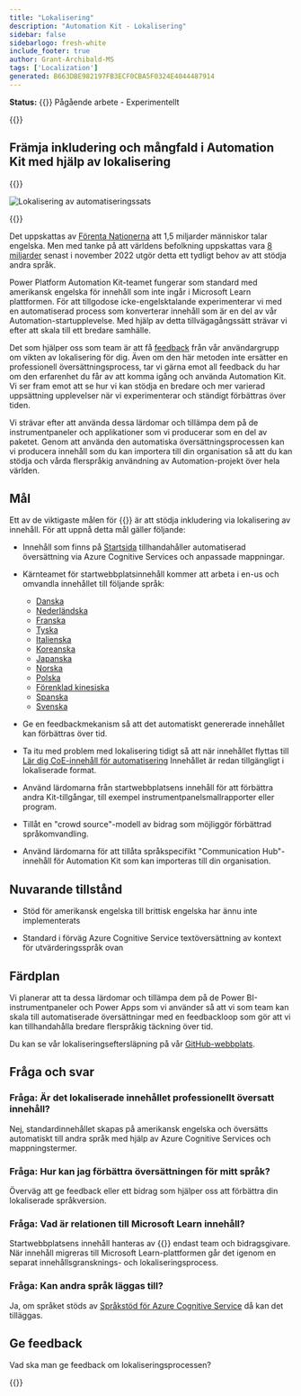 ```yaml
---
title: "Lokalisering"
description: "Automation Kit - Lokalisering"
sidebar: false
sidebarlogo: fresh-white
include_footer: true
author: Grant-Archibald-MS
tags: ['Localization']
generated: B663DBE982197FB3ECF0CBA5F0324E4044487914
---
```


**Status:** {{<externalImage src="https://github.githubassets.com/images/icons/emoji/unicode/1f6a7.png" size="16x16" text="Construction Icon">}} Pågående arbete - Experimentellt

{{<toc>}}

## Främja inkludering och mångfald i Automation Kit med hjälp av lokalisering

{{<border>}}

![Lokalisering av automatiseringssats](/images/automation-kit-localization.png)

{{</border>}}

Det uppskattas av [Förenta Nationerna](https://hr.un.org/unhq/languages/english) att 1,5 miljarder människor talar engelska. Men med tanke på att världens befolkning uppskattas vara [8 miljarder](https://www.un.org/en/desa/world-population-reach-8-billion-15-november-2022) senast i november 2022 utgör detta ett tydligt behov av att stödja andra språk.

Power Platform Automation Kit-teamet fungerar som standard med amerikansk engelska för innehåll som inte ingår i Microsoft Learn plattformen. För att tillgodose icke-engelsktalande experimenterar vi med en automatiserad process som konverterar innehåll som är en del av vår Automation-startupplevelse. Med hjälp av detta tillvägagångssätt strävar vi efter att skala till ett bredare samhälle.

Det som hjälper oss som team är att få [feedback](/sv#provide-feedback) från vår användargrupp om vikten av lokalisering för dig. Även om den här metoden inte ersätter en professionell översättningsprocess, tar vi gärna emot all feedback du har om den erfarenhet du får av att komma igång och använda Automation Kit. Vi ser fram emot att se hur vi kan stödja en bredare och mer varierad uppsättning upplevelser när vi experimenterar och ständigt förbättras över tiden.

Vi strävar efter att använda dessa lärdomar och tillämpa dem på de instrumentpaneler och applikationer som vi producerar som en del av paketet. Genom att använda den automatiska översättningsprocessen kan vi producera innehåll som du kan importera till din organisation så att du kan stödja och vårda flerspråkig användning av Automation-projekt över hela världen.

## Mål

Ett av de viktigaste målen för {{<product-name>}} är att stödja inkludering via lokalisering av innehåll. För att uppnå detta mål gäller följande:

- Innehåll som finns på [Startsida](https://aka.ms/ak4pp/starter) tillhandahåller automatiserad översättning via Azure Cognitive Services och anpassade mappningar.

- Kärnteamet för startwebbplatsinnehåll kommer att arbeta i en-us och omvandla innehållet till följande språk:

  - [Danska](https://microsoft.github.io/powercat-automation-kit/da/)
  - [Nederländska](https://microsoft.github.io/powercat-automation-kit/nl/)
  - [Franska](https://microsoft.github.io/powercat-automation-kit/fr/)
  - [Tyska](https://microsoft.github.io/powercat-automation-kit/de/) 
  - [Italienska](https://microsoft.github.io/powercat-automation-kit/it/)
  - [Koreanska](https://microsoft.github.io/powercat-automation-kit/ko/)
  - [Japanska](https://microsoft.github.io/powercat-automation-kit/ja/)
  - [Norska](https://microsoft.github.io/powercat-automation-kit/nb/)
  - [Polska](https://microsoft.github.io/powercat-automation-kit/pl/)
  - [Förenklad kinesiska](https://microsoft.github.io/powercat-automation-kit/zh-hans)
  - [Spanska](https://microsoft.github.io/powercat-automation-kit/es/)
  - [Svenska](https://microsoft.github.io/powercat-automation-kit/sv/)

- Ge en feedbackmekanism så att det automatiskt genererade innehållet kan förbättras över tid.

- Ta itu med problem med lokalisering tidigt så att när innehållet flyttas till [Lär dig CoE-innehåll för automatisering](https://aka.ms/AutomationCoE) Innehållet är redan tillgängligt i lokaliserade format.

- Använd lärdomarna från startwebbplatsens innehåll för att förbättra andra Kit-tillgångar, till exempel instrumentpanelsmallrapporter eller program.

- Tillåt en "crowd source"-modell av bidrag som möjliggör förbättrad språkomvandling.

- Använd lärdomarna för att tillåta språkspecifikt "Communication Hub"-innehåll för Automation Kit som kan importeras till din organisation.

## Nuvarande tillstånd

- Stöd för amerikansk engelska till brittisk engelska har ännu inte implementerats

- Standard i förväg Azure Cognitive Service textöversättning av kontext för utvärderingsspråk ovan

## Färdplan

Vi planerar att ta dessa lärdomar och tillämpa dem på de Power BI-instrumentpaneler och Power Apps som vi använder så att vi som team kan skala till automatiserade översättningar med en feedbackloop som gör att vi kan tillhandahålla bredare flerspråkig täckning över tid.

Du kan se vår lokaliseringseftersläpning på vår [GitHub-webbplats](https://github.com/microsoft/powercat-automation-kit/issues?q=is%3Aopen+is%3Aissue+label%3Alocalization).

## Fråga och svar

### **Fråga:** Är det lokaliserade innehållet professionellt översatt innehåll?

Nej, standardinnehållet skapas på amerikansk engelska och översätts automatiskt till andra språk med hjälp av Azure Cognitive Services och mappningstermer.

### **Fråga:** Hur kan jag förbättra översättningen för mitt språk?

Överväg att ge feedback eller ett bidrag som hjälper oss att förbättra din lokaliserade språkversion.

### **Fråga:** Vad är relationen till Microsoft Learn innehåll?

Startwebbplatsens innehåll hanteras av {{<product-name>}} endast team och bidragsgivare. När innehåll migreras till Microsoft Learn-plattformen går det igenom en separat innehållsgransknings- och lokaliseringsprocess.

### **Fråga:** Kan andra språk läggas till?

Ja, om språket stöds av [Språkstöd för Azure Cognitive Service](https://learn.microsoft.com/azure/cognitive-services/language-support) då kan det tilläggas.

## Ge feedback

Vad ska man ge feedback om lokaliseringsprocessen?

{{<questions name="/content/sv/localization.json" completed="Tack för att du fyller i frågor" showNavigationButtons="false" locale="sv">}}
